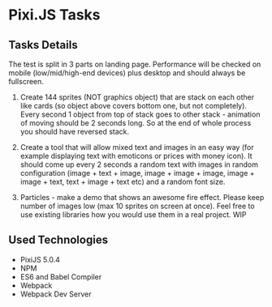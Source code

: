 # Pixi.JS Tasks

## Tasks Details
The test is split in 3 parts on landing page. Performance will be checked on mobile (low/mid/high-end devices) plus desktop and should always be fullscreen.

1. Create 144 sprites (NOT graphics object) that are stack on each other like cards (so object above covers bottom one, but not completely). Every second 1 object from top of stack goes to other stack - animation of moving should be 2 seconds long. So at the end of whole process you should have reversed stack. 

2. Create a tool that will allow mixed text and images in an easy way (for example displaying text with emoticons or prices with money icon). It should come up every 2 seconds a random text with images in random configuration (image + text + image, image + image + image, image + image + text, text + image + text etc) and a random font size.

3. Particles - make a demo that shows an awesome fire effect. Please keep number of images low (max 10 sprites on screen at once). Feel free to use existing libraries how you would use them in a real project. WIP

## Used Technologies
- PixiJS 5.0.4
- NPM
- ES6 and Babel Compiler
- Webpack
- Webpack Dev Server

